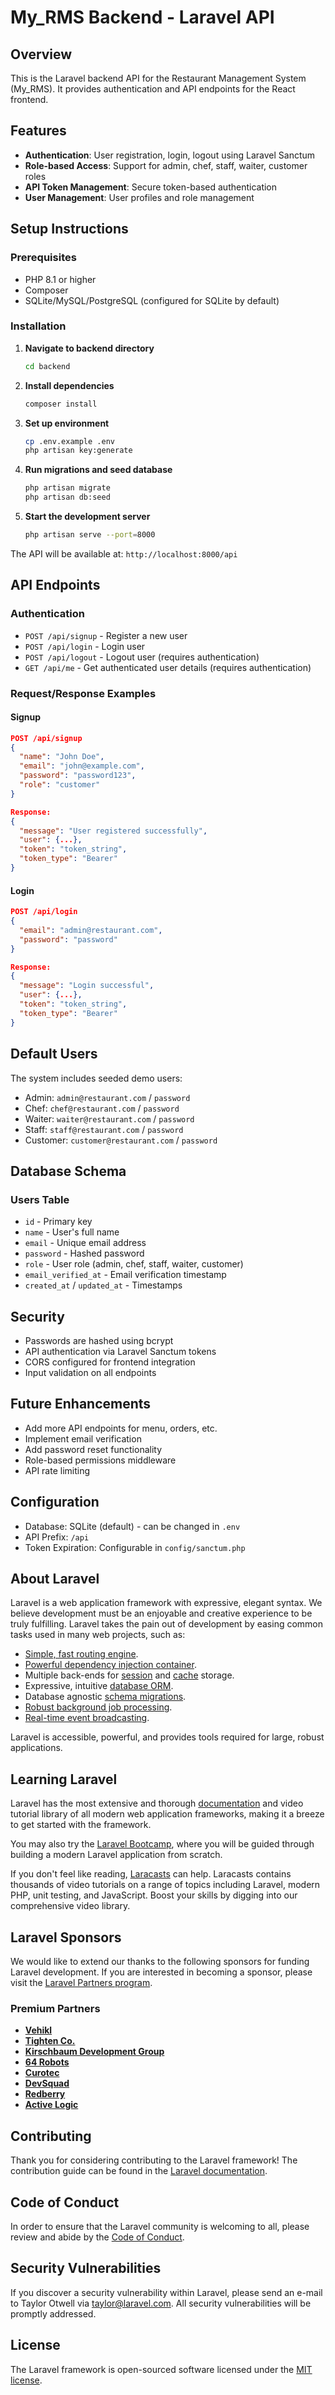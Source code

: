 # My_RMS Backend - Laravel API

## Overview
This is the Laravel backend API for the Restaurant Management System (My_RMS). It provides authentication and API endpoints for the React frontend.

## Features
- **Authentication**: User registration, login, logout using Laravel Sanctum
- **Role-based Access**: Support for admin, chef, staff, waiter, customer roles
- **API Token Management**: Secure token-based authentication
- **User Management**: User profiles and role management

## Setup Instructions

### Prerequisites
- PHP 8.1 or higher
- Composer
- SQLite/MySQL/PostgreSQL (configured for SQLite by default)

### Installation

1. **Navigate to backend directory**
   ```bash
   cd backend
   ```

2. **Install dependencies**
   ```bash
   composer install
   ```

3. **Set up environment**
   ```bash
   cp .env.example .env
   php artisan key:generate
   ```

4. **Run migrations and seed database**
   ```bash
   php artisan migrate
   php artisan db:seed
   ```

5. **Start the development server**
   ```bash
   php artisan serve --port=8000
   ```

The API will be available at: `http://localhost:8000/api`

## API Endpoints

### Authentication
- `POST /api/signup` - Register a new user
- `POST /api/login` - Login user
- `POST /api/logout` - Logout user (requires authentication)
- `GET /api/me` - Get authenticated user details (requires authentication)

### Request/Response Examples

#### Signup
```json
POST /api/signup
{
  "name": "John Doe",
  "email": "john@example.com",
  "password": "password123",
  "role": "customer"
}

Response:
{
  "message": "User registered successfully",
  "user": {...},
  "token": "token_string",
  "token_type": "Bearer"
}
```

#### Login
```json
POST /api/login
{
  "email": "admin@restaurant.com",
  "password": "password"
}

Response:
{
  "message": "Login successful",
  "user": {...},
  "token": "token_string",
  "token_type": "Bearer"
}
```

## Default Users
The system includes seeded demo users:
- Admin: `admin@restaurant.com` / `password`
- Chef: `chef@restaurant.com` / `password`
- Waiter: `waiter@restaurant.com` / `password`
- Staff: `staff@restaurant.com` / `password`
- Customer: `customer@restaurant.com` / `password`

## Database Schema

### Users Table
- `id` - Primary key
- `name` - User's full name
- `email` - Unique email address
- `password` - Hashed password
- `role` - User role (admin, chef, staff, waiter, customer)
- `email_verified_at` - Email verification timestamp
- `created_at` / `updated_at` - Timestamps

## Security
- Passwords are hashed using bcrypt
- API authentication via Laravel Sanctum tokens
- CORS configured for frontend integration
- Input validation on all endpoints

## Future Enhancements
- Add more API endpoints for menu, orders, etc.
- Implement email verification
- Add password reset functionality
- Role-based permissions middleware
- API rate limiting

## Configuration
- Database: SQLite (default) - can be changed in `.env`
- API Prefix: `/api`
- Token Expiration: Configurable in `config/sanctum.php`

## About Laravel

Laravel is a web application framework with expressive, elegant syntax. We believe development must be an enjoyable and creative experience to be truly fulfilling. Laravel takes the pain out of development by easing common tasks used in many web projects, such as:

- [Simple, fast routing engine](https://laravel.com/docs/routing).
- [Powerful dependency injection container](https://laravel.com/docs/container).
- Multiple back-ends for [session](https://laravel.com/docs/session) and [cache](https://laravel.com/docs/cache) storage.
- Expressive, intuitive [database ORM](https://laravel.com/docs/eloquent).
- Database agnostic [schema migrations](https://laravel.com/docs/migrations).
- [Robust background job processing](https://laravel.com/docs/queues).
- [Real-time event broadcasting](https://laravel.com/docs/broadcasting).

Laravel is accessible, powerful, and provides tools required for large, robust applications.

## Learning Laravel

Laravel has the most extensive and thorough [documentation](https://laravel.com/docs) and video tutorial library of all modern web application frameworks, making it a breeze to get started with the framework.

You may also try the [Laravel Bootcamp](https://bootcamp.laravel.com), where you will be guided through building a modern Laravel application from scratch.

If you don't feel like reading, [Laracasts](https://laracasts.com) can help. Laracasts contains thousands of video tutorials on a range of topics including Laravel, modern PHP, unit testing, and JavaScript. Boost your skills by digging into our comprehensive video library.

## Laravel Sponsors

We would like to extend our thanks to the following sponsors for funding Laravel development. If you are interested in becoming a sponsor, please visit the [Laravel Partners program](https://partners.laravel.com).

### Premium Partners

- **[Vehikl](https://vehikl.com)**
- **[Tighten Co.](https://tighten.co)**
- **[Kirschbaum Development Group](https://kirschbaumdevelopment.com)**
- **[64 Robots](https://64robots.com)**
- **[Curotec](https://www.curotec.com/services/technologies/laravel)**
- **[DevSquad](https://devsquad.com/hire-laravel-developers)**
- **[Redberry](https://redberry.international/laravel-development)**
- **[Active Logic](https://activelogic.com)**

## Contributing

Thank you for considering contributing to the Laravel framework! The contribution guide can be found in the [Laravel documentation](https://laravel.com/docs/contributions).

## Code of Conduct

In order to ensure that the Laravel community is welcoming to all, please review and abide by the [Code of Conduct](https://laravel.com/docs/contributions#code-of-conduct).

## Security Vulnerabilities

If you discover a security vulnerability within Laravel, please send an e-mail to Taylor Otwell via [taylor@laravel.com](mailto:taylor@laravel.com). All security vulnerabilities will be promptly addressed.

## License

The Laravel framework is open-sourced software licensed under the [MIT license](https://opensource.org/licenses/MIT).
